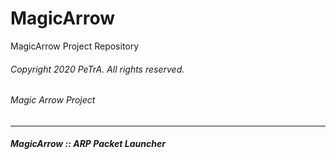 # MagicArrow
MagicArrow Project Repository

###### Copyright 2020 PeTrA. All rights reserved.<p>
###### Magic Arrow Project<p>
------
###### **MagicArrow :: ARP Packet Launcher**
